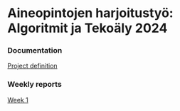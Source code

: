 # Aineopintojen harjoitustyö: Algoritmit ja Tekoäly 2024

### Documentation

[Project definition](./documentation/definition.md)

### Weekly reports

[Week 1](./documentation/report_week1.md)
